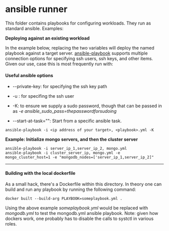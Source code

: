 # ansible runner

This folder contains playbooks for configuring workloads. They run as standard ansible. Examples:

**Deploying against an existing workload**

In the example below, replacing the two variables will deploy the named playbook against a target server. [ansible-playbook](https://docs.ansible.com/ansible/latest/cli/ansible-playbook.html) supports multiple connection options for specifying ssh users, ssh keys, and other items. Given our use, case this is most frequently run with:

#### Useful ansible options

*  --private-key: for specifying the ssh key path

* -u <user>: for specifing the ssh user

* -K: to ensure we supply a sudo password, though that can be passed in as *-e ansible_sudo_pass=thepasswordforsudoing*

* --start-at-task="<task name>": Start from a specific ansible task.

```
ansible-playbook -i <ip address of your target>, <playbook>.yml -K
```


**Example: Initialize mongo servers, and then the cluster server**
```
ansible-playbook -i server_ip_1,server_ip_2, mongo.yml
ansible-playbook -i cluster_server_ip, mongo.yml -e mongo_cluster_host=1 -e "mongodb_nodes=['server_ip_1,server_ip_2]"
```

---------------------

#### Building with the local dockerfile

As a small hack, there's a Dockerfile within this directory. In theory one can build and run any playbook by running the following command:

```
docker built --build-arg PLAYBOOK=someplaybook.yml .
```

Using the above example _someplaybook.yml_ would be replaced with _mongodb.yml_ to test the mongodb.yml ansible playbook. Note: given how dockers work, one probably has to disable the calls to systctl in various roles.
